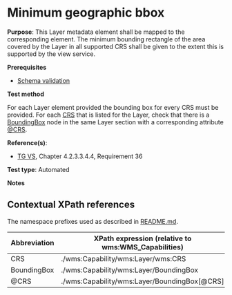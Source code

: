 # Minimum geographic bbox

**Purpose**: This Layer metadata element shall be mapped to the corresponding element.
The minimum bounding rectangle of the area covered by the Layer in all supported CRS shall be given to the extent this is supported by the view service.

**Prerequisites**

* [Schema validation](./schema-validation.md)

**Test method**

For each Layer element provided the bounding box for every CRS must be provided.
For each [CRS](#wmsCRS) that is listed for the Layer, check that there is a [BoundingBox](#BoundingBox) node in 
the same Layer section with a corresponding attribute [@CRS](#CRS).

**Reference(s)**:


* [TG VS](./README.md#ref_TG_VS), Chapter 4.2.3.3.4.4, Requirement 36

**Test type**: Automated

**Notes**

## Contextual XPath references

The namespace prefixes used as described in [README.md](./README.md#namespaces).

Abbreviation                                               |  XPath expression (relative to wms:WMS_Capabilities)
---------------------------------------------------------- | -------------------------------------------------------------------------
CRS <a name="wmsCRS"></a> | ./wms:Capability/wms:Layer/wms:CRS
BoundingBox <a name="BoundingBox"></a> | ./wms:Capability/wms:Layer/BoundingBox
@CRS <a name="CRS"></a> | ./wms:Capability/wms:Layer/BoundingBox[@CRS]
